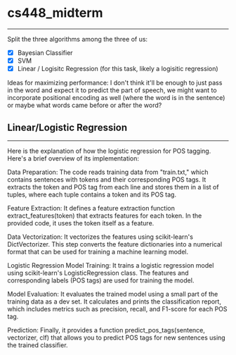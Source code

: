 # cs448_midterm
---

Split the three algorithms among the three of us:

- [x] Bayesian Classifier
- [x] SVM
- [x] Linear / Logisitc Regression (for this task, likely a logisitic regression)

Ideas for maximizing performance:
I don't think it'll be enough to just pass in the word and expect it to predict the part of speech, we might want to incorporate positional encoding as well (where the word is in the sentence) or maybe what words came before or after the word?

## Linear/Logistic Regression
---

Here is the explanation of how the logistic regression for POS tagging. Here's a brief overview of its implementation:

Data Preparation: The code reads training data from "train.txt," which contains sentences with tokens and their corresponding POS tags. It extracts the token and POS tag from each line and stores them in a list of tuples, where each tuple contains a token and its POS tag.

Feature Extraction: It defines a feature extraction function extract_features(token) that extracts features for each token. In the provided code, it uses the token itself as a feature.

Data Vectorization: It vectorizes the features using scikit-learn's DictVectorizer. This step converts the feature dictionaries into a numerical format that can be used for training a machine learning model.

Logistic Regression Model Training: It trains a logistic regression model using scikit-learn's LogisticRegression class. The features and corresponding labels (POS tags) are used for training the model.

Model Evaluation: It evaluates the trained model using a small part of the training data as a dev set. It calculates and prints the classification report, which includes metrics such as precision, recall, and F1-score for each POS tag.

Prediction: Finally, it provides a function predict_pos_tags(sentence, vectorizer, clf) that allows you to predict POS tags for new sentences using the trained classifier.
